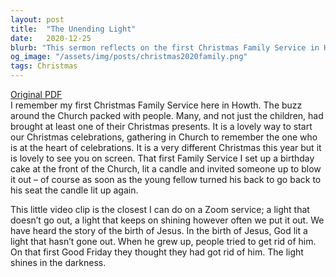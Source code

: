 ```yaml
---
layout: post
title:  "The Unending Light"
date:   2020-12-25
blurb: "This sermon reflects on the first Christmas Family Service in Howth and the enduring light of Jesus. Despite the changes brought by the pandemic, the sermon emphasizes the importance of remembering Jesus, the heart of Christmas celebrations. It uses the metaphor of a light that doesn't go out, symbolizing Jesus' enduring presence and influence."
og_image: "/assets/img/posts/christmas2020family.png"
tags: Christmas
---
```

[Original PDF](/assets/pdf/christmas2020family.pdf)    
I remember my first Christmas Family Service here in Howth. The buzz around the Church packed with people. Many, and not just the children, had brought at least one of their Christmas presents. It is a lovely way to start our Christmas celebrations, gathering in Church to remember the one who is at the heart of celebrations. It is a very different Christmas this year but it is lovely to see you on screen. That first Family Service I set up a birthday cake at the front of the Church, lit a candle and invited someone up to blow it out – of course as soon as the young fellow turned his back to go back to his seat the candle lit up again.

This little video clip is the closest I can do on a Zoom service; a light that doesn’t go out, a light that keeps on shining however often we put it out. We have heard the story of the birth of Jesus. In the birth of Jesus, God lit a light that hasn’t gone out. When he grew up, people tried to get rid of him. On that first Good Friday they thought they had got rid of him. The light shines in the darkness.
